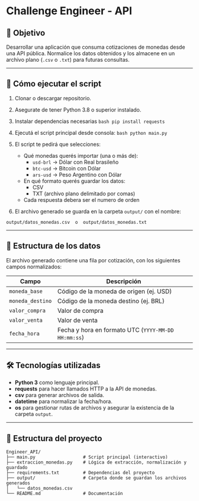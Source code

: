 # Challenge Engineer - API

## 📌 Objetivo
Desarrollar una aplicación que consuma cotizaciones de monedas desde una API pública.
Normalice los datos obtenidos y los almacene en un archivo plano (`.csv` o `.txt`) para futuras consultas.

---

## 🚀 Cómo ejecutar el script
1. Clonar o descargar repositorio.
2. Asegurate de tener Python 3.8 o superior instalado.
3. Instalar dependencias necesarias
  ```bash pip install requests ```
4. Ejecutá el script principal desde consola:
  ```bash python main.py ```

5. El script te pedirá que selecciones:
   - Qué monedas querés importar (una o más de):
     - `usd-brl` → Dólar con Real brasileño
     - `btc-usd` → Bitcoin con Dólar
     - `ars-usd` → Peso Argentino con Dólar
   - En qué formato querés guardar los datos:
     - CSV
     - TXT (archivo plano delimitado por comas)
   - Cada respuesta debera ser el numero de orden
   
6. El archivo generado se guarda en la carpeta `output/` con el nombre:

```
output/datos_monedas.csv  o  output/datos_monedas.txt
```

---

## 🧱 Estructura de los datos

El archivo generado contiene una fila por cotización, con los siguientes campos normalizados:

| Campo            | Descripción                             |
|------------------|------------------------------------------|
| `moneda_base`    | Código de la moneda de origen (ej. USD) |
| `moneda_destino` | Código de la moneda destino (ej. BRL)   |
| `valor_compra`   | Valor de compra                         |
| `valor_venta`    | Valor de venta                          |
| `fecha_hora`     | Fecha y hora en formato UTC (`YYYY-MM-DD HH:mm:ss`) |

---

## 🛠️ Tecnologías utilizadas

- **Python 3** como lenguaje principal.
- **requests** para hacer llamados HTTP a la API de monedas.
- **csv** para generar archivos de salida.
- **datetime** para normalizar la fecha/hora.
- **os** para gestionar rutas de archivos y asegurar la existencia de la carpeta `output`.

---

## 📁 Estructura del proyecto

```
Engineer_API/
├── main.py                  # Script principal (interactivo)
├── extraccion_monedas.py    # Lógica de extracción, normalización y guardado
├── requirements.txt         # Dependencias del proyecto
├── output/                  # Carpeta donde se guardan los archivos generados
│   └── datos_monedas.csv
└── README.md                # Documentación
```